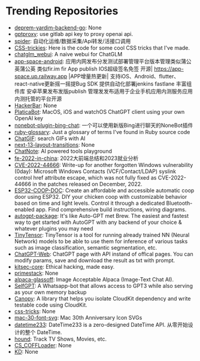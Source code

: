 # Trending Repositories

- [deprem-yardim-backend-go](https://github.com/acikyazilimagi/deprem-yardim-backend-go): None
- [gptproxy](https://github.com/xicilion/gptproxy): use gitlab api key to proxy openai api.
- [spider](https://github.com/Yac87300/spider): 自动化运维/数据采集/Api转发/活接口调用
- [CSS-trickies](https://github.com/Atharva1802/CSS-trickies): Here is the code for some cool CSS tricks that I've made.
- [chatglm_webui](https://github.com/OedoSoldier/chatglm_webui): A naive webui for ChatGLM
- [app-space-android](https://github.com/appspa/app-space-android): 应用内网发布分发测试部署管理平台版本管理类似蒲公英蒲公英 类似fir.im fir App publish IOS超级签名免签 开源| https://app-space.up.railway.app |APP增量热更新| 支持iOS、Android、flutter、 react-native更新摇一摇提Bug SDK 提供自动化部署jenkins fastlane 丰富组件库 安卓苹果发布发版publish 管理发发布适用于企业手机应用内测服务应用内测托管的平台开源
- [HackerBar](https://github.com/HackerBar-Sec/HackerBar): None
- [PlaticaBot](https://github.com/migueldeicaza/PlaticaBot): MacOS, iOS and watchOS ChatGPT client using your own OpenAI key
- [nonebot-plugin-bing-chat](https://github.com/Harry-Jing/nonebot-plugin-bing-chat): 一个可以使用新版Bing进行聊天的NoneBot插件
- [ruby-glossary](https://github.com/tenderlove/ruby-glossary): Just a glossary of terms I've found in Ruby source code
- [ChatGIF](https://github.com/hellovigoss/ChatGIF): search GIFs with AI
- [next-13-layout-transitions](https://github.com/lmatteis/next-13-layout-transitions): None
- [ChatNote](https://github.com/OpenSourceDavy/ChatNote): AI powered tools playground
- [fe-2022-in-china](https://github.com/i5ting/fe-2022-in-china): 2022大前端总结和2023就业分析
- [CVE-2022-44666](https://github.com/j00sean/CVE-2022-44666): Write-up for another forgotten Windows vulnerability (0day): Microsoft Windows Contacts (VCF/Contact/LDAP) syslink control href attribute escape, which was not fully fixed as CVE-2022-44666 in the patches released on December, 2022.
- [ESP32-COOP-DOC](https://github.com/ESP32-COOP/ESP32-COOP-DOC): Create an affordable and accessible automatic coop door using ESP32. DIY your chicken coop with customizable behavior based on time and light levels. Control it through a dedicated Bluetooth-enabled app. Find comprehensive build instructions, wiring diagrams.
- [autogpt-package](https://github.com/kurtosis-tech/autogpt-package): It's like Auto-GPT met Brew. The easiest and fastest way to get started with AutoGPT with any backend of your choice & whatever plugins you may need
- [TinyTensor](https://github.com/haobosang/TinyTensor): TinyTensor is a tool for running already trained NN (Neural Network) models to be able to use them for inference of various tasks such as image classification, semantic segmentation, etc.
- [ChatGPT-Web](https://github.com/SmileBuild/ChatGPT-Web): ChatGPT page with API instand of offical pages. You can modify params, save and download the result as txt with prompt.
- [kitsec-core](https://github.com/kitsec-labs/kitsec-core): Ethical hacking, made easy.
- [primestack](https://github.com/ThePrimeagen/primestack): None
- [alpaca-glassoff](https://github.com/WuJunde/alpaca-glassoff): Image Acceptable Alpaca (Image-Text Chat AI). 
- [SelfGPT](https://github.com/mangate/SelfGPT): A Whatsapp-bot that allows access to GPT3 while also serving as your own memory backup
- [Canopy](https://github.com/tact/Canopy): A library that helps you isolate CloudKit dependency and write testable code using CloudKit.
- [css-tricks](https://github.com/muhammedanaskhan/css-tricks): None
- [mac-30-font-svg](https://github.com/rknightuk/mac-30-font-svg): Mac 30th Anniversary Icon SVGs
- [datetime233](https://github.com/SolarisNeko/datetime233): DateTime233 is a zero-designed DateTime API. 从零开始设计的整个 DateTime. 
- [hound](https://github.com/mcay23/hound): Track TV Shows, Movies, etc.
- [CS_COFFLoader](https://github.com/trustedsec/CS_COFFLoader): None
- [KD](https://github.com/HiangX/KD): None
